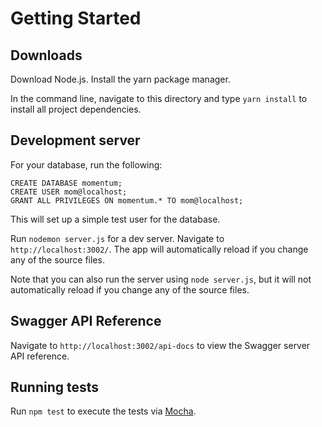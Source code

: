 # Getting Started

## Downloads

Download Node.js. Install the yarn package manager.

In the command line, navigate to this directory and type `yarn install` to install all project dependencies.

## Development server

For your database, run the following:

```
CREATE DATABASE momentum;
CREATE USER mom@localhost;
GRANT ALL PRIVILEGES ON momentum.* TO mom@localhost;
```

This will set up a simple test user for the database.

Run `nodemon server.js` for a dev server. Navigate to `http://localhost:3002/`. The app will automatically reload if you change any of the source files.

Note that you can also run the server using `node server.js`, but it will not automatically reload if you change any of the source files.

## Swagger API Reference

Navigate to `http://localhost:3002/api-docs` to view the Swagger server API reference.

## Running tests

Run `npm test` to execute the tests via [Mocha](https://mochajs.org/).
